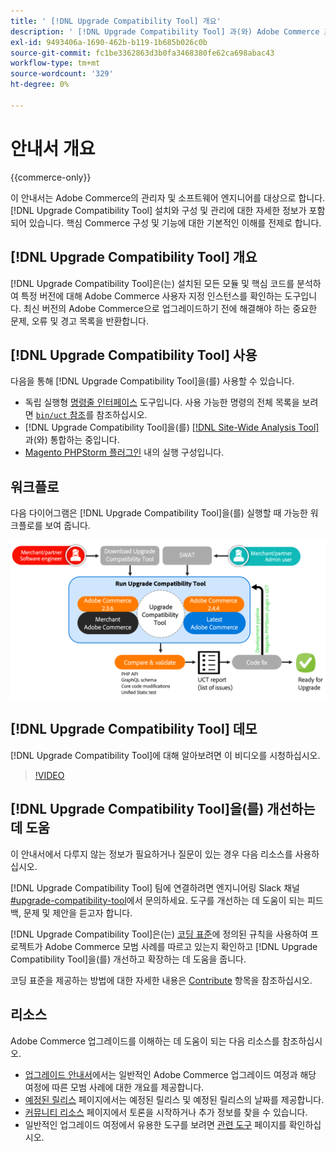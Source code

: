 ```yaml
---
title: ' [!DNL Upgrade Compatibility Tool] 개요'
description: ' [!DNL Upgrade Compatibility Tool] 과(와) Adobe Commerce 프로젝트에 도움이 되는 방법에 대해 알아봅니다.'
exl-id: 9493406a-1690-462b-b119-1b685b026c0b
source-git-commit: fc1be3362863d3b0fa3468380fe62ca698abac43
workflow-type: tm+mt
source-wordcount: '329'
ht-degree: 0%

---
```


# 안내서 개요

{{commerce-only}}

이 안내서는 Adobe Commerce의 관리자 및 소프트웨어 엔지니어를 대상으로 합니다. [!DNL Upgrade Compatibility Tool] 설치와 구성 및 관리에 대한 자세한 정보가 포함되어 있습니다. 핵심 Commerce 구성 및 기능에 대한 기본적인 이해를 전제로 합니다.

## [!DNL Upgrade Compatibility Tool] 개요

[!DNL Upgrade Compatibility Tool]은(는) 설치된 모든 모듈 및 핵심 코드를 분석하여 특정 버전에 대해 Adobe Commerce 사용자 지정 인스턴스를 확인하는 도구입니다. 최신 버전의 Adobe Commerce으로 업그레이드하기 전에 해결해야 하는 중요한 문제, 오류 및 경고 목록을 반환합니다.

## [!DNL Upgrade Compatibility Tool] 사용

다음을 통해 [!DNL Upgrade Compatibility Tool]을(를) 사용할 수 있습니다.

- 독립 실행형 [명령줄 인터페이스](../upgrade-compatibility-tool/run.md) 도구입니다. 사용 가능한 명령의 전체 목록을 보려면 [`bin/uct` 참조](../../tools/reference/uct.md)를 참조하십시오.
- [!DNL Upgrade Compatibility Tool]을(를) [[!DNL Site-Wide Analysis Tool]](../upgrade-compatibility-tool/integrate-analysis-tool.md)과(와) 통합하는 중입니다.
- [Magento PHPStorm 플러그인](../upgrade-compatibility-tool/run-configuration-phpstorm-plugin.md) 내의 실행 구성입니다.

## 워크플로

다음 다이어그램은 [!DNL Upgrade Compatibility Tool]을(를) 실행할 때 가능한 워크플로를 보여 줍니다.

![[!DNL Upgrade Compatibility Tool] 다이어그램](../../assets/upgrade-guide/uct-diagram-v5.png)

## [!DNL Upgrade Compatibility Tool] 데모

[!DNL Upgrade Compatibility Tool]에 대해 알아보려면 이 비디오를 시청하십시오.

>[!VIDEO](https://video.tv.adobe.com/v/341245?quality=12)

## [!DNL Upgrade Compatibility Tool]을(를) 개선하는 데 도움

이 안내서에서 다루지 않는 정보가 필요하거나 질문이 있는 경우 다음 리소스를 사용하십시오.

[!DNL Upgrade Compatibility Tool] 팀에 연결하려면 엔지니어링 Slack 채널 [#upgrade-compatibility-tool](https://magentocommeng.slack.com/archives/C019Y143U9F)에서 문의하세요. 도구를 개선하는 데 도움이 되는 피드백, 문제 및 제안을 듣고자 합니다.

[!DNL Upgrade Compatibility Tool]은(는) [코딩 표준](https://developer.adobe.com/commerce/php/coding-standards/)에 정의된 규칙을 사용하여 프로젝트가 Adobe Commerce 모범 사례를 따르고 있는지 확인하고 [!DNL Upgrade Compatibility Tool]을(를) 개선하고 확장하는 데 도움을 줍니다.

코딩 표준을 제공하는 방법에 대한 자세한 내용은 [Contribute](https://developer.adobe.com/commerce/php/coding-standards/contributing/) 항목을 참조하십시오.

## 리소스

Adobe Commerce 업그레이드를 이해하는 데 도움이 되는 다음 리소스를 참조하십시오.

- [업그레이드 안내서](../overview.md)에서는 일반적인 Adobe Commerce 업그레이드 여정과 해당 여정에 따른 모범 사례에 대한 개요를 제공합니다.
- [예정된 릴리스](https://devdocs.magento.com/release/) 페이지에서는 예정된 릴리스 및 예정된 릴리스의 날짜를 제공합니다.
- [커뮤니티 리소스](https://developer.adobe.com/commerce/contributor/community/) 페이지에서 토론을 시작하거나 추가 정보를 찾을 수 있습니다.
- 일반적인 업그레이드 여정에서 유용한 도구를 보려면 [관련 도구](../upgrade-compatibility-tool/related-tools.md) 페이지를 확인하십시오.
